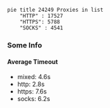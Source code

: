 
```mermaid
pie title 24249 Proxies in list
    "HTTP" : 17527
    "HTTPS": 5788
    "SOCKS" : 4541
```

### Some Info
#### Average Timeout

- mixed: 4.6s
- http: 2.8s
- https: 7.6s
- socks: 6.2s